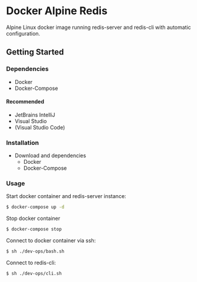 # Docker Alpine Redis

Alpine Linux docker image running redis-server and redis-cli with
automatic configuration.

## Getting Started

### Dependencies

* Docker
* Docker-Compose

#### Recommended

* JetBrains IntelliJ
* Visual Studio
* (Visual Studio Code)

### Installation

* Download and dependencies
  * Docker
  * Docker-Compose

### Usage

Start docker container and redis-server instance:

```bash
$ docker-compose up -d
```

Stop docker container

```bash
$ docker-compose stop
```

Connect to docker container via ssh:

```bash
$ sh ./dev-ops/bash.sh
```

Connect to redis-cli:

```bash
$ sh ./dev-ops/cli.sh
```
